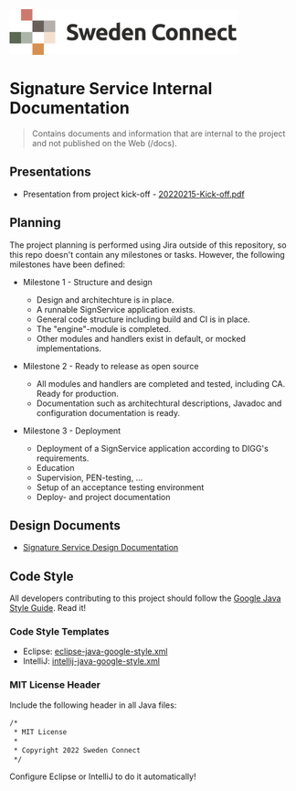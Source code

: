 ![Logo](images/sweden-connect.png)


# Signature Service Internal Documentation

> Contains documents and information that are internal to the project and not published on the Web (/docs).

## Presentations

- Presentation from project kick-off - [20220215-Kick-off.pdf](archive/20220215-Kick-off.pdf)

## Planning

The project planning is performed using Jira outside of this repository, so this repo doesn't contain any
milestones or tasks. However, the following milestones have been defined:

- Milestone 1 - Structure and design
  - Design and architechture is in place.
  - A runnable SignService application exists.
  - General code structure including build and CI is in place.
  - The "engine"-module is completed.
  - Other modules and handlers exist in default, or mocked implementations.
  
- Milestone 2 - Ready to release as open source
  - All modules and handlers are completed and tested, including CA. Ready for production.
  - Documentation such as architechtural descriptions, Javadoc and configuration documentation is ready.
  
- Milestone 3 - Deployment
  - Deployment of a SignService application according to DIGG's requirements.
  - Education
  - Supervision, PEN-testing, ...
  - Setup of an acceptance testing environment
  - Deploy- and project documentation
  

## Design Documents

* [Signature Service Design Documentation](Design.md)

## Code Style

All developers contributing to this project should follow the [Google Java Style Guide](https://google.github.io/styleguide/javaguide.html). Read it!

### Code Style Templates

* Eclipse: [eclipse-java-google-style.xml](eclipse-java-google-style.xml)
* IntelliJ: [intellij-java-google-style.xml](intellij-java-google-style.xml)

### MIT License Header

Include the following header in all Java files:

```
/*
 * MIT License
 * 
 * Copyright 2022 Sweden Connect
 */
```

Configure Eclipse or IntelliJ to do it automatically!
